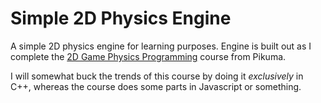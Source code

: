 # Simple 2D Physics Engine
A simple 2D physics engine for learning purposes. Engine is built out as I complete
the [2D Game Physics Programming](https://pikuma.com/courses/game-physics-engine-programming) course
from Pikuma.

I will somewhat buck the trends of this course by doing it *exclusively* in C++, whereas the course
does some parts in Javascript or something.
